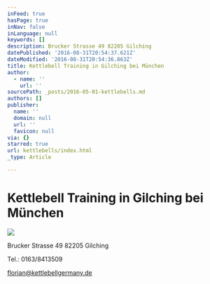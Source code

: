 ```yaml
---
inFeed: true
hasPage: true
inNav: false
inLanguage: null
keywords: []
description: Brucker Strasse 49 82205 Gilching
datePublished: '2016-08-31T20:54:37.621Z'
dateModified: '2016-08-31T20:54:36.863Z'
title: Kettlebell Training in Gilching bei München
author:
  - name: ''
    url: ''
sourcePath: _posts/2016-05-01-kettlebells.md
authors: []
publisher:
  name: ''
  domain: null
  url: ''
  favicon: null
via: {}
starred: true
url: kettlebells/index.html
_type: Article

---
```

# Kettlebell Training in Gilching bei München
![](https://s3-us-west-2.amazonaws.com/the-grid-img/p/facfc5eda7dc134505f9c2ebdaef055849c7cbab.png)

Brucker Strasse 49 82205 Gilching

Tel.: 0163/8413509

[florian@kettlebellgermany.de][0]

[0]: mailto://florian@kettlebellgermany.de